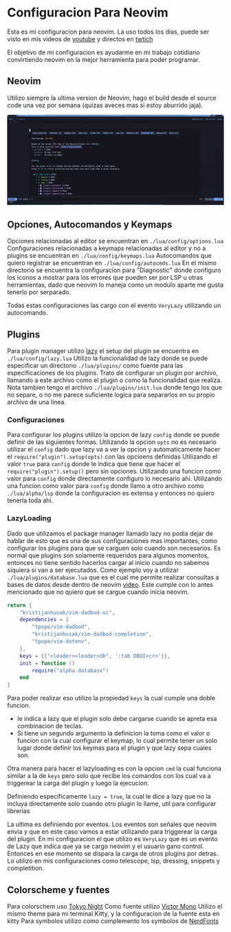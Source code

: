 # Configuracion Para Neovim

Esta es mi configuracion para neovim.
La uso todos los dias, puede ser visto en mis videos de [youtube](https://youtube.com/@Alpha_Dev) y directos en [twtich](https://twitch.tv/theAlphaDeveloper)

El objetivo de mi configuracion es ayudarme en mi trabajo cotidiano convirtiendo neovim en la mejor herramienta para poder programar.

## Neovim
Utilizo siempre la ultima version de Neovim, hago el build desde el source code una vez por semana (quizas aveces mas si estoy aburrido jaja).

![](Neovim.png)

## Opciones, Autocomandos y Keymaps

Opciones relacionadas al editor se encuentran en `./lua/config/options.lua`
Configuraciones relacionadas a keymaps relacionadas al editor y no a plugins se encuentran en `./lua/config/keymaps.lua`
Autocomandos que quiero registrar se encuentran en `./lua/config/autocmds.lua`
En el mismo directorio se encuentra la configuracion para "Diagnostic" donde configuro los iconos a mostrar para los errores que pueden ser por LSP u otras herramientas, dado que neovim lo maneja como un modulo aparte me gusta tenerlo por serparado.

Todas estas configuraciones las cargo con el evento `VeryLazy` utilizando un autocomando.

## Plugins
Para plugin manager utilizo [lazy](https://github.com/folke/lazy.nvim) el setup del plugin se encuentra en `./lua/config/lazy.lua`
Utilizo la funcionalidad de lazy donde se puede especificar un directorio `./lua/plugins/` como fuente para las especificaciones de los plugins.
Trato de configurar un plugin por archivo, llamando a este archivo como el plugin o como la funcionalidad que realiza.
Nota tambien tengo el archivo `./lua/plugins/init.lua` donde tengo los que no separe, o no me parece suficiente logica para separarlos en su propio archivo de una linea.

### Configuraciones
Para configurar los plugins utilizo la opcion de lazy `config` donde se puede definir de las siguientes formas.
Utilizando la opcion `opts` no es necesario utilizar el `config` dado que lazy va a ver la opcion y automaticamente hacer el `require("plugin").setup(opts)` con las opcioens definidas
Utilizando el valor `true` para `config` donde le indica que tiene que hacer el `require("plugin").setup()` pero sin opciones.
Utilizando una funcion como valor para `config` donde directamente configuro lo necesario ahi.
Utilizando una funcion como valor para `config` donde llamo a otro archivo como `./lua/alpha/lsp` donde la configuracion es extensa y entonces no quiero tenerla toda ahi.

### LazyLoading
Dado que utilizamos el package manager llamado lazy no podia dejar de hablar de esto que es una de sus configuraciones mas importantes, como configurar los plugins para que se carguen solo cuando son necesarios.
Es normal que plugins son solamente requeridos para algunos momentos, entonces no tiene sentido hacerlos cargar al inicio cuando no sabemos siquiera si van a ser ejecutados.
Como ejemplo voy a utilizar `./lua/plugins/database.lua` que es el cual me permite realizar consultas a bases de datos desde dentro de neovim [video](https://youtu.be/su7lWYjnM44).
Este cumple con lo antes mencionado que no quiero que se cargue cuando inicia neovim.
```lua
return {
    "kristijanhusak/vim-dadbod-ui",
    dependencies = {
        "tpope/vim-dadbod",
        "kristijanhusak/vim-dadbod-completion",
        "tpope/vim-dotenv",
    },
    keys = {{"<leader><leader>db", ':tab DBUI<cr>'}},
    init = function ()
        require("alpha.database")
    end
}
```
Para poder realizar eso utilizo la propiedad `keys` la cual cumple una doble funcion.
- le indica a lazy que el plugin solo debe cargarse cuando se apreta esa combinacion de teclas.
- Si tiene un segundo argumento la definicion la toma como el valor o funcion con la cual configurar el keymap, lo cual permite tener un solo lugar donde definir los keymas para el plugin y que lazy sepa cuales son.

Otra manera para hacer el lazyloading es con la opcion `cmd` la cual funciona similar a la de `keys` pero solo que recibe los comandos con los cual va a triggerear la carga del plugin y luego la ejecucion.

Definiendo especificamente `lazy = true`, la cual le dice a lazy que no la incluya directamente solo cuando otro plugin lo llame, util para configurar librerias

La ultima es definiendo por eventos. Los eventos son señales que neovim envia y que en este caso vamos a estar utilizando para triggerear la carga del plugin. En mi configuracion el que utilizo es `VeryLazy` que es un evento de Lazy que indica que ya se cargo neovim y el usuario gano control. Entonces en ese momento se dispara la carga de otros plugins por detras.
Lo utilizo en mis configuraciones como telescope, lsp, dressing, snippets y completition.

## Colorscheme y fuentes
Para colorschem uso [Tokyo Night](https://github.com/folke/tokyonight.nvim)
Como fuente utilizo [Victor Mono](https://rubjo.github.io/victor-mono)
Utilizo el mismo theme para mi terminal Kitty, y la configuracion de la fuente esta en kitty
Para symbolos utilizo como complemento los symbolos de [NerdFonts](https://www.nerdfonts.com/)
